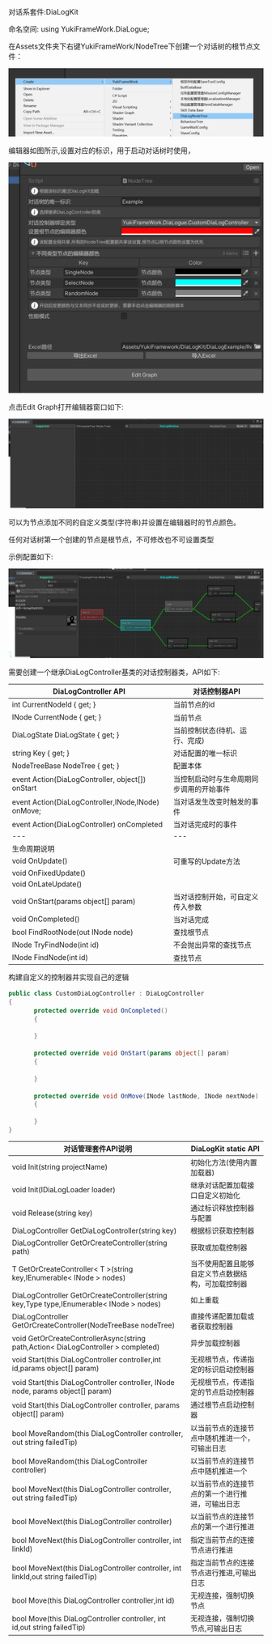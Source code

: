 ﻿对话系套件:DiaLogKit

命名空间: using YukiFrameWork.DiaLogue;

在Assets文件夹下右键YukiFrameWork/NodeTree下创建一个对话树的根节点文件：

![输入图片说明](Texture/1.png)

编辑器如图所示,设置对应的标识，用于启动对话树时使用，

![输入图片说明](Texture/2.png)

点击Edit Graph打开编辑器窗口如下:

![输入图片说明](Texture/3.png)

可以为节点添加不同的自定义类型(字符串)并设置在编辑器时的节点颜色。

任何对话树第一个创建的节点是根节点，不可修改也不可设置类型

示例配置如下:

![输入图片说明](Texture/4.png)

需要创建一个继承DiaLogController基类的对话控制器类，API如下:

|DiaLogController API|对话控制器API|
|--|--|
|int CurrentNodeId { get; }|当前节点的id|
|INode CurrentNode { get; }|当前节点|
|DiaLogState DiaLogState { get; }|当前控制状态(待机、运行、完成)|
|string Key { get; }|对话配置的唯一标识|
|NodeTreeBase NodeTree { get; }|配置本体|
|event Action(DiaLogController, object[]) onStart|当控制启动时与生命周期同步调用的开始事件|
|event Action(DiaLogController,INode,INode) onMove;|当对话发生改变时触发的事件|
|event Action(DiaLogController) onCompleted|当对话完成时的事件|
|---|---|
|生命周期说明||
|void OnUpdate()|可重写的Update方法|
|void OnFixedUpdate()||
|void OnLateUpdate()||
|void OnStart(params object[] param)|当对话控制开始，可自定义传入参数|
|void OnCompleted()|当对话完成|
|bool FindRootNode(out INode node)|查找根节点|
|INode TryFindNode(int id)|不会抛出异常的查找节点|
|INode FindNode(int id)|查找节点|

构建自定义的控制器并实现自己的逻辑
``` csharp
public class CustomDiaLogController : DiaLogController
{
       protected override void OnCompleted()
       {
             
       }

       protected override void OnStart(params object[] param)
       {
            
       }

       protected override void OnMove(INode lastNode, INode nextNode)
       {
        
       }
}
```

|对话管理套件API说明|DiaLogKit static API|
|---|---|
|void Init(string projectName)|初始化方法(使用内置加载器)|
|void Init(IDiaLogLoader loader)|继承对话配置加载接口自定义初始化|
|void Release(string key)|通过标识释放控制器与配置|
|DiaLogController GetDiaLogController(string key)|根据标识获取控制器|
|DiaLogController GetOrCreateController(string path)|获取或加载控制器|
|T GetOrCreateController< T >(string key,IEnumerable< INode > nodes)|当不使用配置且能够自定义节点数据结构，可加载控制器|
|DiaLogController GetOrCreateController(string key,Type type,IEnumerable< INode > nodes)|如上重载|
|DiaLogController GetOrCreateController(NodeTreeBase nodeTree)|直接传递配置加载或者获取控制器|
|void GetOrCreateControllerAsync(string path,Action< DiaLogController > completed)|异步加载控制器|
|void Start(this DiaLogController controller,int id,params object[] param)|无视根节点，传递指定的标识启动控制器|
|void Start(this DiaLogController controller, INode node, params object[] param)|无视根节点，传递指定的节点启动控制器|
|void Start(this DiaLogController controller, params object[] param)|通过根节点启动控制器|
|bool MoveRandom(this DiaLogController controller, out string failedTip)|以当前节点的连接节点中随机推进一个，可输出日志|
|bool MoveRandom(this DiaLogController controller)|以当前节点的连接节点中随机推进一个|
|bool MoveNext(this DiaLogController controller, out string failedTip)|以当前节点的连接节点的第一个进行推进，可输出日志|
|bool MoveNext(this DiaLogController controller)|以当前节点的连接节点的第一个进行推进|
|bool MoveNext(this DiaLogController controller, int linkId)|指定当前节点的连接节点进行推进|
|bool MoveNext(this DiaLogController controller, int linkId,out string failedTip)|指定当前节点的连接节点进行推进,可输出日志|
|bool Move(this DiaLogController controller,int id)|无视连接，强制切换节点|
|bool Move(this DiaLogController controller, int id,out string failedTip)|无视连接，强制切换节点,可输出日志|




